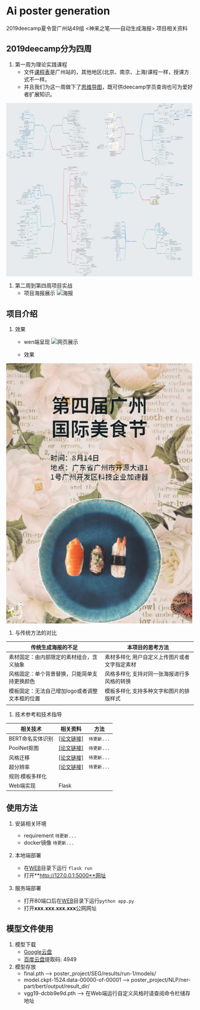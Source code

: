 # Ai poster generation
 2019deecamp夏令营广州站49组 <神来之笔——自动生成海报> 项目相关资料

## 2019deecamp分为四周 
1. 第一周为理论实践课程
    * 文件[课程表](media/%E8%AF%BE%E7%A8%8B%E8%A1%A8.pdf)是广州站的，其他地区(北京、南京、上海)课程一样，授课方式不一样。
    * 并且我们为这一周做下了[思维导图](./media/mindmap)，既可供deecamp学员查询也可为爱好者扩展知识。
<img src="media/%E5%AF%BC%E5%9B%BE%E5%BD%92%E6%A1%A3.png" width="500" align=center />

1. 第二周到第四周项目实战
    * 项目海报展示
![海报](media/%E6%B5%B7%E6%8A%A5.png)

    

## 项目介绍
1. 效果
    * wen端呈现
![网页展示](media/%E7%BD%91%E9%A1%B5%E5%B1%95%E7%A4%BA-1.png)

    * 效果
<img src="media/%E6%95%88%E6%9E%9C1.png" width="500" hegiht="313" align=center />

1. 与传统方法的对比

| 传统生成海报的不足 | 本项目的思考方法 |
| --- | --- |
| 素材固定：由内部限定的素材组合，含义抽象 | 素材多样化 用户自定义上传图片或者文字指定素材 | 
|  风格固定：单个背景替换，只能简单支持更换颜色| 风格多样化 支持对同一张海报进行多风格的转换 | 
|  模板固定：无法自己增加logo或者调整文本框的位置 | 模板多样化 支持多种文字和图片的排版样式 | 
|  | 

1. 技术参考和技术指导

| 相关技术 | 相关资料 | 方法 |
| --- | --- | --- |
| BERT命名实体识别 | [[论文链接]](https://arxiv.org/abs/1810.04805) | `待更新...` |
| PoolNet抠图 | [[论文链接]](https://arxiv.org/abs/1904.09569) | `待更新...` |
| 风格迁移 | [[论文链接]](https://cs.stanford.edu/people/jcjohns/papers/eccv16/JohnsonECCV16.pdf) | `待更新...` | 
| 超分辨率 | [[论文链接]](http://openaccess.thecvf.com/content_cvpr_2017/papers/Ledig_Photo-Realistic_Single_Image_CVPR_2017_paper.pdf) | `待更新...` |
| 规则:模板多样化 | | | 
| Web端实现 | Flask | | 

## 使用方法
1. 安装相关环境
    * requirement `待更新...`
    * docker镜像 `待更新...`
    
2. 本地端部署
    * 在[WEB](./WEB)目录下运行 ```flask run```
    * 打开**http://127.0.0.1:5000**网址
    
3. 服务端部署
    * 打开80端口后在[WEB](./WEB)目录下运行```python app.py```
    * 打开**xxx.xxx.xxx.xxx**公网网址
    
## 模型文件使用
1. 模型下载
    * [Google云盘](https://drive.google.com/drive/folders/1dc12sjI0S7-GLn0208qa1L209qHRC1jD?usp=sharing)
    * [百度云盘](https://pan.baidu.com/s/1IkYpqnj77P27OUHS1Vzu_A)提取码: 4949
1. 模型存放
    * final.pth --> poster_project/SEG/results/run-1/models/
    * model.ckpt-1524.data-00000-of-00001 --> poster_project/NLP/ner-part/bert/output/result_dir/
    * vgg19-dcbb9e9d.pth --> 在Web端运行自定义风格时请查阅命令栏储存地址
